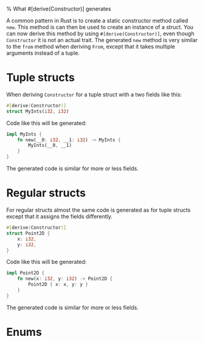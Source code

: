 % What #[derive(Constructor)] generates

A common pattern in Rust is to create a static constructor method called
`new`. This method is can then be used to create an instance of a struct. You
can now derive this method by using `#[derive(Constructor)]`, even though
`Constructor` it is not an actual trait. The generated `new` method is very
similar to the `from` method when deriving `From`, except that it takes multiple
arguments instead of a tuple.


# Tuple structs

When deriving `Constructor` for a tuple struct with a two fields like this:

```rust
#[derive(Constructor)]
struct MyInts(i32, i32)
```

Code like this will be generated:

```rust
impl MyInts {
    fn new(__0: i32, __1: i32) -> MyInts {
        MyInts(__0, __1)
    }
}
```

The generated code is similar for more or less fields.


# Regular structs

For regular structs almost the same code is generated as for tuple structs
except that it assigns the fields differently.

```rust
#[derive(Constructor)]
struct Point2D {
    x: i32,
    y: i32,
}
```

Code like this will be generated:

```rust
impl Point2D {
    fn new(x: i32, y: i32) -> Point2D {
        Point2D { x: x, y: y }
    }
}
```

The generated code is similar for more or less fields.

# Enums

